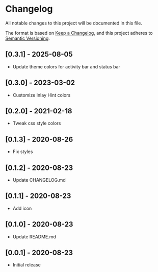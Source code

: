 # Changelog

All notable changes to this project will be documented in this file.

The format is based on [Keep a Changelog](https://keepachangelog.com/en/1.0.0/),
and this project adheres to [Semantic Versioning](https://semver.org/spec/v2.0.0.html).

## [0.3.1] - 2025-08-05
- Update theme colors for activity bar and status bar

## [0.3.0] - 2023-03-02
- Customize Inlay Hint colors

## [0.2.0] - 2021-02-18
- Tweak css style colors

## [0.1.3] - 2020-08-26

- Fix styles

## [0.1.2] - 2020-08-23

- Update CHANGELOG.md

## [0.1.1] - 2020-08-23

- Add icon

## [0.1.0] - 2020-08-23

- Update README.md

## [0.0.1] - 2020-08-23

- Initial release
